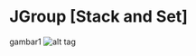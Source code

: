 # JGroup [Stack and Set]
gambar1
![alt tag](https://raw.github.com/adwisatya/SIMLE-IRC-CHAT-JGROUPS/tree/master/Simple_IRC_Jgroups/1.png)